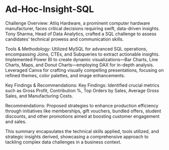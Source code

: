 # Ad-Hoc-Insight-SQL
Challenge Overview: Atliq Hardware, a prominent computer hardware manufacturer, faces critical decisions requiring swift, data-driven insights. Tony Sharma, Head of Data Analytics, crafted a SQL challenge to assess candidates' technical prowess and communication skills.

Tools & Methodology: Utilized MySQL for advanced SQL operations, encompassing Joins, CTEs, and Subqueries to extract actionable insights. Implemented Power BI to create dynamic visualizations—Bar Charts, Line Charts, Maps, and Donut Charts—employing DAX for in-depth analysis. Leveraged Canva for crafting visually compelling presentations, focusing on refined themes, color palettes, and image enhancements.

Key Findings & Recommendations: Key Findings: Identified crucial metrics such as Gross Profit, Contribution %, Top Orders by Sales, Average Gross Sales, and Manufacturing Costs.

Recommendations: Proposed strategies to enhance production efficiency through initiatives like memberships, gift vouchers, bundled offers, student discounts, and other promotions aimed at boosting customer engagement and sales.

This summary encapsulates the technical skills applied, tools utilized, and strategic insights derived, showcasing a comprehensive approach to tackling complex data challenges in a business context.
